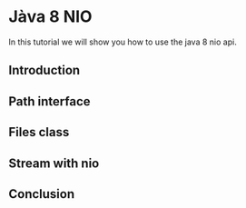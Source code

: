 # Jàva 8 NIO
In this tutorial we will show you how to use the java 8 nio api.
## Introduction
## Path interface
## Files class
## Stream with nio
## Conclusion